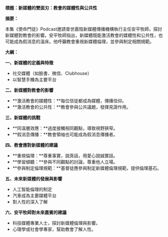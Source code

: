 **標題：新媒體的雙面刃：教會的媒體性與公共性**

**摘要：**

本集《使命門徒》Podcast邀請普世嘉陰新媒體傳播機構執行主任安平牧師，探討新媒體對教會的影響。安平牧師指出，新媒體既能激活教會的媒體性和公共性，也可能成為假消息的溫床。他呼籲教會重視新媒體倫理，並參與制定相關規範。

**大綱：**

**一、新媒體的定義與特徵**

* 社交媒體（如臉書、微信、Clubhouse）
* 以智慧手機為主要平台

**二、新媒體對教會的影響**

* **激活教會的媒體性：**每位信徒都成為媒體，傳播信仰。
* **激活教會的公共性：**教會參與公共議題，發揮見證作用。

**三、新媒體的挑戰**

* **同溫層效應：**過度接觸相同觀點，導致視野狹窄。
* **假消息傳播：**教會領袖也可能成為假消息傳播者。

**四、教會應對新媒體的建議**

* **重視倫理：**尊重事實，說真話，用愛心說誠實話。
* **學習傾聽：**參與不同觀點的討論，尊重他人立場。
* **參與制定倫理規範：**基督徒應參與制定新媒體倫理規範，提供倫理基石。

**五、未來新媒體的發展與影響**

* 人工智能倫理的制定
* 汽車成為主要媒體平台
* 對人性的深入了解

**六、安平牧師對未來嘉賓的建議**

* 科技媒體專業人士，探討新媒體倫理與影響。
* 心理學或社會學專家，幫助教會了解人性。